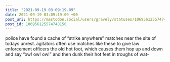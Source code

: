 ```yaml
---
title: "2021-09-19 03:09:19.09"
date: 2021-09-19 03:09:19.09 +00
post_uri: https://mastodon.social/users/gravely/statuses/106956125574748150
post_id: 106956125574748150
---
```

police have found a cache of “strike anywhere” matches near the site of todays unrest. agitators often use matches like these to give law enforcement officers the old hot foot, which causes them hop up and down and say “ow! ow! ow!” and then dunk their hot feet in troughs of wat-


